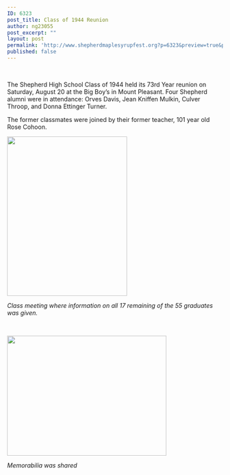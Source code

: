 ```yaml
---
ID: 6323
post_title: Class of 1944 Reunion
author: ng23055
post_excerpt: ""
layout: post
permalink: 'http://www.shepherdmaplesyrupfest.org?p=6323&preview=true&preview_id=6323'
published: false
---
```

&nbsp;

The Shepherd High School Class of 1944 held its 73rd Year reunion on Saturday, August 20 at the Big Boy’s in Mount Pleasant. Four Shepherd alumni were in attendance: Orves Davis, Jean Kniffen Mulkin, Culver Throop, and Donna Ettinger Turner.

The former classmates were joined by their former teacher, 101 year old Rose Cohoon.

<img title="" src="http://www.shepherdmaplesyrupfest.org/wp-content/uploads/2017/08/null-1.png" alt="" width="280" height="372" />

<i>Class meeting where information on all 17 remaining of the 55 graduates was given.</i>

&nbsp;

<img title="" src="http://www.shepherdmaplesyrupfest.org/wp-content/uploads/2017/08/null-2.png" alt="" width="372" height="280" />

<i>Memorabilia was shared</i>